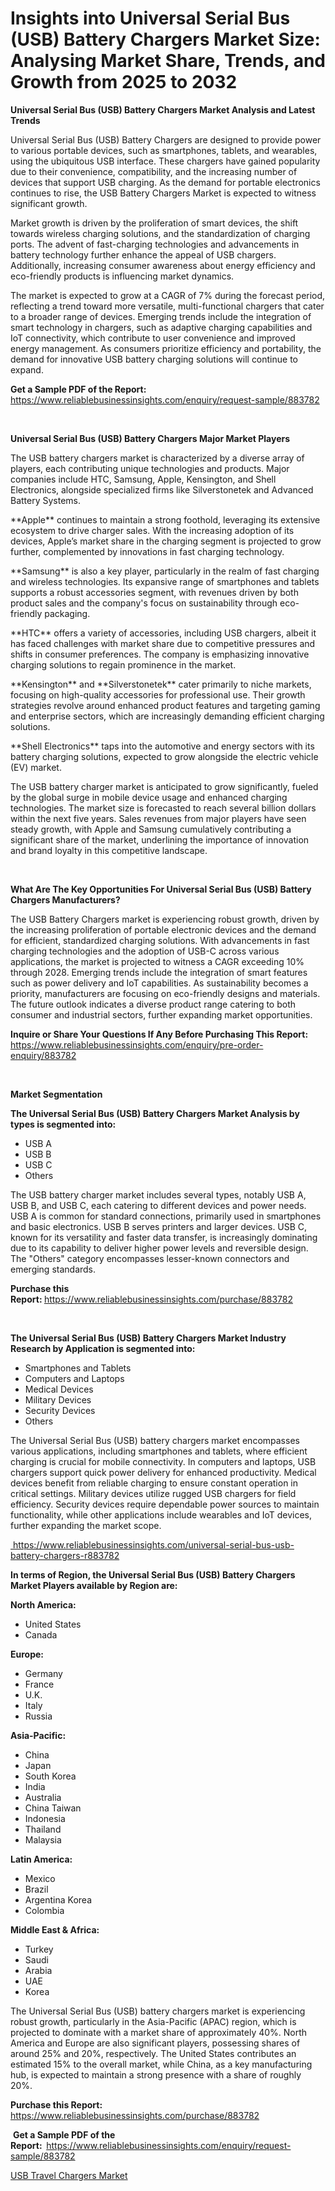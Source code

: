 <p><h1>Insights into Universal Serial Bus (USB) Battery Chargers Market Size: Analysing Market Share, Trends, and Growth from 2025 to 2032</h1></p><p><strong>Universal Serial Bus (USB) Battery Chargers Market Analysis and Latest Trends</strong></p>
<p><p>Universal Serial Bus (USB) Battery Chargers are designed to provide power to various portable devices, such as smartphones, tablets, and wearables, using the ubiquitous USB interface. These chargers have gained popularity due to their convenience, compatibility, and the increasing number of devices that support USB charging. As the demand for portable electronics continues to rise, the USB Battery Chargers Market is expected to witness significant growth.</p><p>Market growth is driven by the proliferation of smart devices, the shift towards wireless charging solutions, and the standardization of charging ports. The advent of fast-charging technologies and advancements in battery technology further enhance the appeal of USB chargers. Additionally, increasing consumer awareness about energy efficiency and eco-friendly products is influencing market dynamics.</p><p>The market is expected to grow at a CAGR of 7% during the forecast period, reflecting a trend toward more versatile, multi-functional chargers that cater to a broader range of devices. Emerging trends include the integration of smart technology in chargers, such as adaptive charging capabilities and IoT connectivity, which contribute to user convenience and improved energy management. As consumers prioritize efficiency and portability, the demand for innovative USB battery charging solutions will continue to expand.</p></p>
<p><strong>Get a Sample PDF of the Report:&nbsp;</strong> <a href="https://www.reliablebusinessinsights.com/enquiry/request-sample/883782?utm_campaign=2221&utm_medium=2&utm_source=Github&utm_content=ia&utm_term=15022025&utm_id=universal-serial-bus-usb-battery-chargers">https://www.reliablebusinessinsights.com/enquiry/request-sample/883782</a></p>
<p>&nbsp;</p>
<p><strong>Universal Serial Bus (USB) Battery Chargers Major Market Players</strong></p>
<p><p>The USB battery chargers market is characterized by a diverse array of players, each contributing unique technologies and products. Major companies include HTC, Samsung, Apple, Kensington, and Shell Electronics, alongside specialized firms like Silverstonetek and Advanced Battery Systems.</p><p>**Apple** continues to maintain a strong foothold, leveraging its extensive ecosystem to drive charger sales. With the increasing adoption of its devices, Apple’s market share in the charging segment is projected to grow further, complemented by innovations in fast charging technology.</p><p>**Samsung** is also a key player, particularly in the realm of fast charging and wireless technologies. Its expansive range of smartphones and tablets supports a robust accessories segment, with revenues driven by both product sales and the company's focus on sustainability through eco-friendly packaging.</p><p>**HTC** offers a variety of accessories, including USB chargers, albeit it has faced challenges with market share due to competitive pressures and shifts in consumer preferences. The company is emphasizing innovative charging solutions to regain prominence in the market.</p><p>**Kensington** and **Silverstonetek** cater primarily to niche markets, focusing on high-quality accessories for professional use. Their growth strategies revolve around enhanced product features and targeting gaming and enterprise sectors, which are increasingly demanding efficient charging solutions.</p><p>**Shell Electronics** taps into the automotive and energy sectors with its battery charging solutions, expected to grow alongside the electric vehicle (EV) market. </p><p>The USB battery charger market is anticipated to grow significantly, fueled by the global surge in mobile device usage and enhanced charging technologies. The market size is forecasted to reach several billion dollars within the next five years. Sales revenues from major players have seen steady growth, with Apple and Samsung cumulatively contributing a significant share of the market, underlining the importance of innovation and brand loyalty in this competitive landscape.</p></p>
<p>&nbsp;</p>
<p><strong>What Are The Key Opportunities For Universal Serial Bus (USB) Battery Chargers Manufacturers?</strong></p>
<p><p>The USB Battery Chargers market is experiencing robust growth, driven by the increasing proliferation of portable electronic devices and the demand for efficient, standardized charging solutions. With advancements in fast charging technologies and the adoption of USB-C across various applications, the market is projected to witness a CAGR exceeding 10% through 2028. Emerging trends include the integration of smart features such as power delivery and IoT capabilities. As sustainability becomes a priority, manufacturers are focusing on eco-friendly designs and materials. The future outlook indicates a diverse product range catering to both consumer and industrial sectors, further expanding market opportunities.</p></p>
<p><strong>Inquire or Share Your Questions If Any Before Purchasing This Report:</strong> <a href="https://www.reliablebusinessinsights.com/enquiry/pre-order-enquiry/883782?utm_campaign=2221&utm_medium=2&utm_source=Github&utm_content=ia&utm_term=15022025&utm_id=universal-serial-bus-usb-battery-chargers">https://www.reliablebusinessinsights.com/enquiry/pre-order-enquiry/883782</a></p>
<p>&nbsp;</p>
<p><strong>Market Segmentation</strong></p>
<p><strong>The Universal Serial Bus (USB) Battery Chargers Market Analysis by types is segmented into:</strong></p>
<p><ul><li>USB A</li><li>USB B</li><li>USB C</li><li>Others</li></ul></p>
<p><p>The USB battery charger market includes several types, notably USB A, USB B, and USB C, each catering to different devices and power needs. USB A is common for standard connections, primarily used in smartphones and basic electronics. USB B serves printers and larger devices. USB C, known for its versatility and faster data transfer, is increasingly dominating due to its capability to deliver higher power levels and reversible design. The "Others" category encompasses lesser-known connectors and emerging standards.</p></p>
<p><strong>Purchase this Report:&nbsp;</strong><a href="https://www.reliablebusinessinsights.com/purchase/883782?utm_campaign=2221&utm_medium=2&utm_source=Github&utm_content=ia&utm_term=15022025&utm_id=universal-serial-bus-usb-battery-chargers">https://www.reliablebusinessinsights.com/purchase/883782</a></p>
<p>&nbsp;</p>
<p><strong>The Universal Serial Bus (USB) Battery Chargers Market Industry Research by Application is segmented into:</strong></p>
<p><ul><li>Smartphones and Tablets</li><li>Computers and Laptops</li><li>Medical Devices</li><li>Military Devices</li><li>Security Devices</li><li>Others</li></ul></p>
<p><p>The Universal Serial Bus (USB) battery chargers market encompasses various applications, including smartphones and tablets, where efficient charging is crucial for mobile connectivity. In computers and laptops, USB chargers support quick power delivery for enhanced productivity. Medical devices benefit from reliable charging to ensure constant operation in critical settings. Military devices utilize rugged USB chargers for field efficiency. Security devices require dependable power sources to maintain functionality, while other applications include wearables and IoT devices, further expanding the market scope.</p></p>
<p><a href="https://www.reliablebusinessinsights.com/universal-serial-bus-usb-battery-chargers-r883782?utm_campaign=2221&utm_medium=2&utm_source=Github&utm_content=ia&utm_term=15022025&utm_id=universal-serial-bus-usb-battery-chargers">&nbsp;https://www.reliablebusinessinsights.com/universal-serial-bus-usb-battery-chargers-r883782</a></p>
<p><strong>In terms of Region, the Universal Serial Bus (USB) Battery Chargers Market Players available by Region are:</strong></p>
<p>
    <p> <strong> North America: </strong>
        <ul>
            <li>United States</li>
            <li>Canada</li>
        </ul>
        </p> 
    <p> <strong> Europe: </strong>
        <ul>
            <li>Germany</li>
            <li>France</li>
            <li>U.K.</li>
            <li>Italy</li>
            <li>Russia</li>
        </ul>
        </p> 
    <p> <strong> Asia-Pacific: </strong>
        <ul>
            <li>China</li>
            <li>Japan</li>
            <li>South Korea</li>
            <li>India</li>
            <li>Australia</li>
            <li>China Taiwan</li>
            <li>Indonesia</li>
            <li>Thailand</li>
            <li>Malaysia</li>
        </ul>
        </p> 
    <p> <strong> Latin America: </strong>
        <ul>
            <li>Mexico</li>
            <li>Brazil</li>
            <li>Argentina Korea</li>
            <li>Colombia</li>
        </ul>
        </p> 
    <p> <strong> Middle East & Africa: </strong>
        <ul>
            <li>Turkey</li>
            <li>Saudi</li>
            <li>Arabia</li>
            <li>UAE</li>
            <li>Korea</li>
        </ul>
    </p>
    </p>
<p><p>The Universal Serial Bus (USB) battery chargers market is experiencing robust growth, particularly in the Asia-Pacific (APAC) region, which is projected to dominate with a market share of approximately 40%. North America and Europe are also significant players, possessing shares of around 25% and 20%, respectively. The United States contributes an estimated 15% to the overall market, while China, as a key manufacturing hub, is expected to maintain a strong presence with a share of roughly 20%.</p></p>
<p><strong>Purchase this Report: </strong><a href="https://www.reliablebusinessinsights.com/purchase/883782?utm_campaign=2221&utm_medium=2&utm_source=Github&utm_content=ia&utm_term=15022025&utm_id=universal-serial-bus-usb-battery-chargers">https://www.reliablebusinessinsights.com/purchase/883782</a></p>
<p>&nbsp;<strong>Get a Sample PDF of the Report:&nbsp;&nbsp;</strong><a href="https://www.reliablebusinessinsights.com/enquiry/request-sample/883782?utm_campaign=2221&utm_medium=2&utm_source=Github&utm_content=ia&utm_term=15022025&utm_id=universal-serial-bus-usb-battery-chargers">https://www.reliablebusinessinsights.com/enquiry/request-sample/883782</a></p>
<p><strong></strong></p>
<p><p><a href="https://github.com/klindsey95/Market-Research-Report-List-1/blob/main/usb-travel-chargers-market.md?utm_campaign=2221&utm_medium=2&utm_source=Github&utm_content=ia&utm_term=15022025&utm_id=universal-serial-bus-usb-battery-chargers">USB Travel Chargers Market</a></p></p>